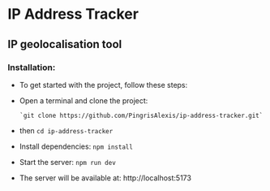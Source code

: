 # IP Address Tracker

## IP geolocalisation tool

### Installation:

- To get started with the project, follow these steps:

- Open a terminal and clone the project:

      `git clone https://github.com/PingrisAlexis/ip-address-tracker.git`

- then `cd ip-address-tracker`

- Install dependencies: `npm install`

- Start the server: `npm run dev`

- The server will be available at: http://localhost:5173
